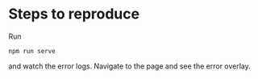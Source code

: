 # Steps to reproduce

Run

```
npm run serve
```

and watch the error logs. Navigate to the page and see the error overlay.
